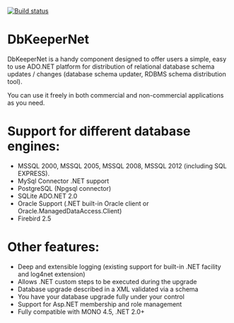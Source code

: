 [![Build status](https://ci.appveyor.com/api/projects/status/eee73ecr9nqr8i16/branch/master?svg=true)](https://ci.appveyor.com/project/voloda/dbkeepernet/branch/master)

# DbKeeperNet

DbKeeperNet is a handy component designed to offer users a simple, easy to use ADO.NET platform for distribution 
of relational database schema updates / changes (database schema updater, RDBMS schema distribution tool). 

You can use it freely in both commercial and non-commercial applications as you need. 

# Support for different database engines:

* MSSQL 2000, MSSQL 2005, MSSQL 2008, MSSQL 2012 (including SQL EXPRESS).
* MySql Connector .NET support
* PostgreSQL (Npgsql connector)
* SQLite ADO.NET 2.0
* Oracle Support (.NET built-in Oracle client or Oracle.ManagedDataAccess.Client)
* Firebird 2.5

# Other features:
* Deep and extensible logging (existing support for built-in .NET facility and log4net extension)
* Allows .NET custom steps to be executed during the upgrade
* Database upgrade described in a XML validated via a schema
* You have your database upgrade fully under your control
* Support for Asp.NET membership and role management
* Fully compatible with MONO 4.5, .NET 2.0+

